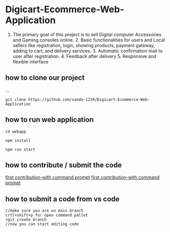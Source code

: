 # Digicart-Ecommerce-Web-Application
1. The primary goal of this project is to sell Digital computer Accessories and Gaming consoles online. 2.  Basic functionalities for users and Local sellers like registration, login, showing products, payment gateway, adding to cart, and delivery services. 3. Automatic confirmation mail to user after registration. 4. Feedback after delivery 5. Responsive and flexible interface
## how to clone our project
...
```git
git clone https://github.com/sande-1239/Digicart-Ecommerce-Web-Application

```

## how to run web application
```node
cd webapp

npm install

npm run start
```


## how to contribute / submit the code

[first contribution-with command prompt](https://github.com/firstcontributions/first-contributions)
[first contribution-with command prompt](https://github.com/firstcontributions/first-contributions/blob/main/gui-tool-tutorials/github-windows-vs-code-tutorial.md)


## how to submit a code from vs code

```
//make sure you are on main branch
crtl+shift+p for open command pallet
>git create branch
//now you can start editing code

```
